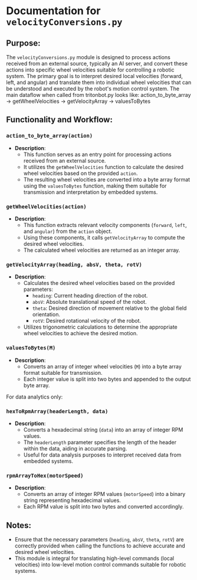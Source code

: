 # Documentation for `velocityConversions.py`

## Purpose:
The `velocityConversions.py` module is designed to process actions received from an external source, typically an AI server, and convert these actions into specific wheel velocities suitable for controlling a robotic system. The primary goal is to interpret desired local velocities (forward, left, and angular) and translate them into individual wheel velocities that can be understood and executed by the robot's motion control system.
The main dataflow when called from tritonbot.py looks like: action_to_byte_array -> getWheelVelocities -> getVelocityArray -> valuesToBytes

## Functionality and Workflow:

### `action_to_byte_array(action)`
- **Description**:
  - This function serves as an entry point for processing actions received from an external source.
  - It utilizes the `getWheelVelocities` function to calculate the desired wheel velocities based on the provided `action`.
  - The resulting wheel velocities are converted into a byte array format using the `valuesToBytes` function, making them suitable for transmission and interpretation by embedded systems.

### `getWheelVelocities(action)`
- **Description**:
  - This function extracts relevant velocity components (`forward`, `left`, and `angular`) from the `action` object.
  - Using these components, it calls `getVelocityArray` to compute the desired wheel velocities.
  - The calculated wheel velocities are returned as an integer array.

### `getVelocityArray(heading, absV, theta, rotV)`
- **Description**:
  - Calculates the desired wheel velocities based on the provided parameters:
    - `heading`: Current heading direction of the robot.
    - `absV`: Absolute translational speed of the robot.
    - `theta`: Desired direction of movement relative to the global field orientation.
    - `rotV`: Desired rotational velocity of the robot.
  - Utilizes trigonometric calculations to determine the appropriate wheel velocities to achieve the desired motion.

### `valuesToBytes(M)`
- **Description**:
  - Converts an array of integer wheel velocities (`M`) into a byte array format suitable for transmission.
  - Each integer value is split into two bytes and appended to the output byte array.

For data analytics only:
### `hexToRpmArray(headerLength, data)`
- **Description**:
  - Converts a hexadecimal string (`data`) into an array of integer RPM values.
  - The `headerLength` parameter specifies the length of the header within the data, aiding in accurate parsing.
  - Useful for data analysis purposes to interpret received data from embedded systems.

### `rpmArrayToHex(motorSpeed)`
- **Description**:
  - Converts an array of integer RPM values (`motorSpeed`) into a binary string representing hexadecimal values.
  - Each RPM value is split into two bytes and converted accordingly.

## Notes:
- Ensure that the necessary parameters (`heading`, `absV`, `theta`, `rotV`) are correctly provided when calling the functions to achieve accurate and desired wheel velocities.
- This module is integral for translating high-level commands (local velocities) into low-level motion control commands suitable for robotic systems.
